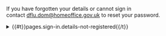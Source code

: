 If you have forgotten your details or cannot sign in contact <a href="dflu.dom@homeoffice.gov.uk" class="govuk-link">dflu.dom@homeoffice.gov.uk</a> to reset your password.

<details class="govuk-details">
  <summary class="govuk-details__summary">
    <span class="govuk-details__summary-text">
      {{#t}}pages.sign-in.details-not-registered{{/t}}
    </span>
  </summary>
  <div class="govuk-details__text">
    {{#t}}pages.sign-in.details-text{{/t}} <a href="{{#t}}pages.sign-in.register-link{{/t}}" class="govuk-link">{{#t}}pages.sign-in.details-link-text{{/t}}</a>
  </div>
</details>